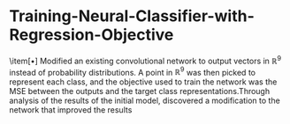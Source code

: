 # Training-Neural-Classifier-with-Regression-Objective
\item[$\bullet$] Modified an existing convolutional network to output vectors in $\mathbb{R}^9$ instead of probability distributions. A point in $\mathbb{R}^9$ was then picked to represent each class, and the objective used to train the network was the MSE between the outputs and the target class representations.Through analysis of the results of the initial model, discovered a modification to the network that improved the results
